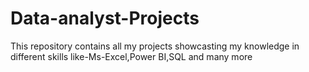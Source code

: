 # Data-analyst-Projects
This repository contains all my projects showcasting my knowledge in different skills like-Ms-Excel,Power BI,SQL and many more
